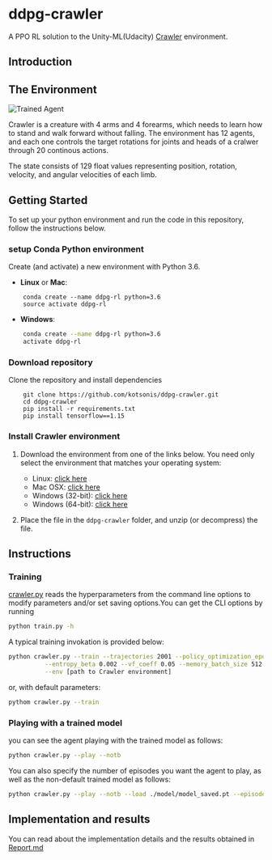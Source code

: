 

[//]: # (Image References)

[image1]: https://user-images.githubusercontent.com/10624937/43851646-d899bf20-9b00-11e8-858c-29b5c2c94ccc.png "Crawler"

# ddpg-crawler
A PPO RL solution to the Unity-ML(Udacity) [Crawler](https://github.com/Unity-Technologies/ml-agents/blob/master/docs/Learning-Environment-Examples.md#crawler) environment. 

## Introduction

## The Environment

![Trained Agent][image1]

Crawler is a creature with 4 arms and 4 forearms, which needs to learn how to stand and walk forward without falling. The environment has 12 agents, and each one controls the target rotations for joints and heads of a cralwer through 20 continous actions.

The state consists of 129 float values representing position, rotation, velocity, and angular velocities of each limb.

## Getting Started
To set up your python environment and run the code in this repository, follow the instructions below.
### setup Conda Python environment

Create (and activate) a new environment with Python 3.6.

- __Linux__ or __Mac__: 
```shell
	conda create --name ddpg-rl python=3.6
	source activate ddpg-rl
```
- __Windows__: 
```bash
	conda create --name ddpg-rl python=3.6 
	activate ddpg-rl
```
### Download repository
 Clone the repository and install dependencies

```shell
	git clone https://github.com/kotsonis/ddpg-crawler.git
	cd ddpg-crawler
	pip install -r requirements.txt
	pip install tensorflow==1.15
```

### Install Crawler environment
1. Download the environment from one of the links below.  You need only select the environment that matches your operating system:

	- Linux: [click here](https://s3-us-west-1.amazonaws.com/udacity-drlnd/P2/Crawler/Crawler_Linux.zip)
	- Mac OSX: [click here](https://s3-us-west-1.amazonaws.com/udacity-drlnd/P2/Crawler/Crawler.app.zip)
	- Windows (32-bit): [click here](https://s3-us-west-1.amazonaws.com/udacity-drlnd/P2/Crawler/Crawler_Windows_x86.zip)
	- Windows (64-bit): [click here](https://s3-us-west-1.amazonaws.com/udacity-drlnd/P2/Crawler/Crawler_Windows_x86_64.zip)

2. Place the file in the `ddpg-crawler` folder, and unzip (or decompress) the file.

## Instructions
### Training
[crawler.py](crawler.py) reads the hyperparameters from the command line options to modify parameters and/or set saving options.You can get the CLI options by running
```bash
python train.py -h
```
A typical training invokation is provided below:
```bash
python crawler.py --train --trajectories 2001 --policy_optimization_epochs 160 \
		  --entropy_beta 0.002 --vf_coeff 0.05 --memory_batch_size 512 --actor_lr 8e-5 --gamma 0.95 \
		  --env [path to Crawler environment]
```
or, with default parameters:
```bash
pythom crawler.py --train
```

### Playing with a trained model
you can see the agent playing with the trained model as follows:
```bash
python crawler.py --play --notb
```
You can also specify the number of episodes you want the agent to play, as well as the non-default trained model as follows:
```bash
python crawler.py --play --notb --load ./model/model_saved.pt --episodes 20
```

## Implementation and results
You can read about the implementation details and the results obtained in [Report.md](Report.md)
